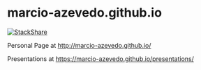 marcio-azevedo.github.io
========================

[![StackShare](http://img.shields.io/badge/tech-stack-0690fa.svg?style=flat)](http://stackshare.io/marcio-azevedo/my-stack)

Personal Page at http://marcio-azevedo.github.io/

Presentations at https://marcio-azevedo.github.io/presentations/
